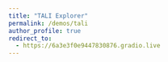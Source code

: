 ```yaml
---
title: "TALI Explorer"
permalink: /demos/tali
author_profile: true
redirect_to:
  - https://6a3e3f0e9447830876.gradio.live
---
```

<!-- Global site tag (gtag.js) - Google Analytics -->
<script async src="https://www.googletagmanager.com/gtag/js?id=UA-131324268-1"></script>
<script>
  window.dataLayer = window.dataLayer || [];
  function gtag(){dataLayer.push(arguments);}
  gtag('js', new Date());

  gtag('config', 'UA-131324268-1');
</script>
